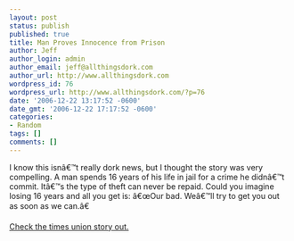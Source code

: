 ```yaml
---
layout: post
status: publish
published: true
title: Man Proves Innocence from Prison
author: Jeff
author_login: admin
author_email: jeff@allthingsdork.com
author_url: http://www.allthingsdork.com
wordpress_id: 76
wordpress_url: http://www.allthingsdork.com/?p=76
date: '2006-12-22 13:17:52 -0600'
date_gmt: '2006-12-22 17:17:52 -0600'
categories:
- Random
tags: []
comments: []
---
```

<p class="MsoNormal">I know this isn&acirc;&euro;&trade;t really dork news, but I thought the story was very compelling. A man spends 16 years of his life in jail for a crime he didn&acirc;&euro;&trade;t commit. It&acirc;&euro;&trade;s the type of theft can never be repaid. Could you imagine losing 16 years and all you get is: &acirc;&euro;&oelig;Our bad. We&acirc;&euro;&trade;ll try to get you out as soon as we can.&acirc;&euro;</p></p>
<p class="MsoNormal"></p></p>
<p class="MsoNormal"><a target="_blank" href="http://www.timesonline.co.uk/article/0,,3-2515387,00.html">Check the times union story out.</a></p></p>
